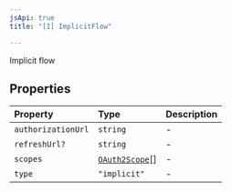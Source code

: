 ```yaml
---
jsApi: true
title: "[I] ImplicitFlow"

---
```

Implicit flow

## Properties

| Property | Type | Description |
| :------ | :------ | :------ |
| `authorizationUrl` | `string` | - |
| `refreshUrl?` | `string` | - |
| `scopes` | [`OAuth2Scope`](OAuth2Scope.md)[] | - |
| `type` | `"implicit"` | - |

